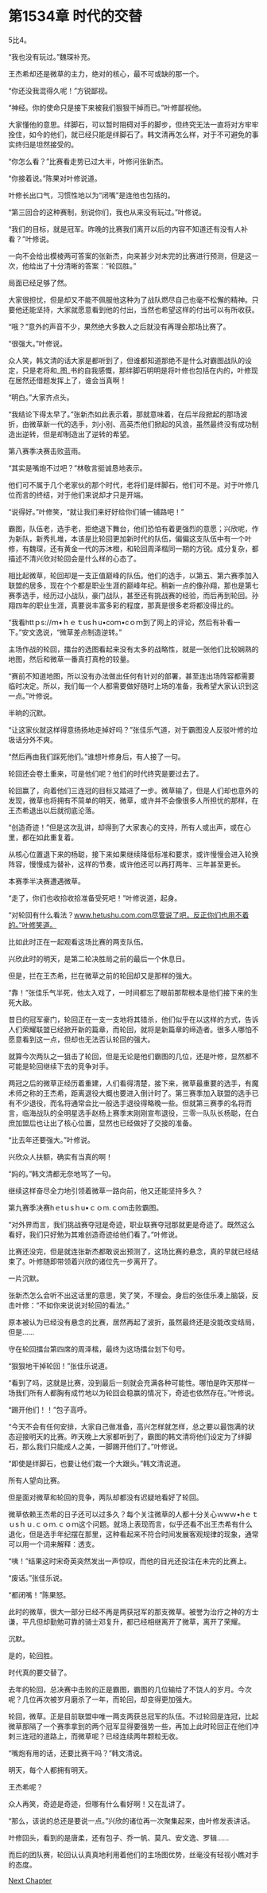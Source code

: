 # 第1534章 时代的交替

5比4。

“我也没有玩过。”魏琛补充。

王杰希却还是微草的主力，绝对的核心，最不可或缺的那一个。

“你还没我混得久呢！”方锐鄙视。

“神经。你的使命只是接下来被我们狠狠干掉而已。”叶修鄙视他。

大家懂他的意思。绊脚石，可以暂时阻碍对手的脚步，但终究无法一直将对方牢牢拴住，如今的他们，就已经只能是绊脚石了。韩文清再怎么样，对于不可避免的事实终归是坦然接受的。

“你怎么看？”比赛看走势已过大半，叶修问张新杰。

“你接着说。”陈果对叶修说道。

叶修长出口气，习惯性地以为“闭嘴”是连他也包括的。

“第三回合的这种赛制，别说你们，我也从来没有玩过。”叶修说。

“我们的目标，就是冠军。昨晚的比赛我们离开以后的内容不知道还有没有人补看？”叶修说。

一向不会给出模棱两可答案的张新杰，向来甚少对未完的比赛进行预测，但是这一次，他给出了十分清晰的答案：“轮回胜。”

局面已经足够了然。

大家很担忧，但是却又不能不佩服他这种为了战队燃尽自己也毫不松懈的精神。只要他还能坚持，大家就愿意看到他的付出，当然也希望这样的付出可以有所收获。

“哦？”意外的声音不少，果然绝大多数人之后就没有再理会那场比赛了。

“很强大。”叶修说。

众人笑，韩文清的话大家是都听到了，但谁都知道那绝不是什么对霸图战队的设定，只是老将和_图_书的自我感慨，那绊脚石明明是将叶修也包括在内的，叶修现在居然还借题发挥上了，谁会当真啊！

“明白。”大家齐点头。

“我结论下得太早了。”张新杰如此表示着，那就意味着，在后半段掀起的那场波折，由微草新一代的选手，刘小别、高英杰他们掀起的风浪，虽然最终没有成功制造出逆转，但是却制造出了逆转的希望。

第八赛季决赛击败蓝雨。

“其实是嘴炮不过吧？”林敬言挺诚恳地表示。

他们可不属于几个老家伙的那个时代，老将们是绊脚石，他们可不是。对于叶修几位而言的终结，对于他们来说却才只是开端。

“说得好。”叶修笑，“就让我们来好好给你们铺一铺路吧！”

霸图，队伍老，选手老，拒绝退下舞台，他们恐怕有着更强烈的意愿；兴欣呢，作为新队，新秀扎堆，本该是比轮回更加新时代的队伍，偏偏这支队伍中有一个叶修，有魏琛，还有黄金一代的苏沐橙，和轮回周泽楷同一期的方锐。成分复杂，都描述不清兴欣对轮回会是什么样的心态了。

相比起微草，轮回却是一支正值巅峰的队伍。他们的选手，以第五、第六赛季加入联盟的居多，现在个个都是职业生涯的巅峰年纪。稍新一点的像孙翔，那也是第七赛季选手，经历过小战队，豪门战队，甚至还有挑战赛的经验，而后再到轮回。孙翔四年的职业生涯，真要说丰富多彩的程度，那真是很多老将都没得比的。

“我看httｐs://ｍ•ｈｅｔusｈu•coｍ•cｏｍ到了网上的评论，然后有补看一下。”安文逸说，“微草差点制造逆转。”

主场作战的轮回，擂台的选图看起来没有太多的战略性，就是一张他们比较娴熟的地图，然后和微草一番真打真枪的较量。

“赛前不知道地图，所以没有办法做出任何有针对的部署，甚至连出场阵容都需要临时决定。所以，我们每一个人都需要做好随时上场的准备，我希望大家认识到这一点。”叶修说。

半晌的沉默。

“让这家伙就这样得意扬扬地走掉好吗？”张佳乐气道，对于霸图没人反驳叶修的垃圾话分外不爽。

“然后再由我们踩死他们。”谁想叶修身后，有人接了一句。

轮回还会卷土重来，可是他们呢？他们的时代终究是要过去了。

轮回赢了，向着他们三连冠的目标又踏进了一步。微草输了，但是人们却也意外的发现，微草也将拥有不简单的明天，微草，或许并不会像很多人所担忧的那样，在王杰希退出以后就彻底沦落。

“创造奇迹！”但是这次乱讲，却得到了大家衷心的支持，所有人或出声，或在心里，都在如此重复着。

从核心位置退下来的杨聪，接下来如果继续降低标准和要求，或许慢慢会进入轮换阵容，慢慢成为替补，这样的节奏，或许他还可以再打两年、三年甚至更长。

本赛季半决赛遭遇微草。

“走了，你们也收拾收拾准备受死吧！”叶修说道，起身。

“对轮回有什么看法？www.hetushu.com.com尽管说了吧，反正你们也用不着的。”叶修笑道。

比如此时正在一起观看这场比赛的两支队伍。

兴欣此时的明天，是第二轮决胜局之前的最后一个休息日。

但是，拦在王杰希，拦在微草之前的轮回却又是那样的强大。

“靠！”张佳乐气半死，他太入戏了，一时间都忘了眼前那帮根本是他们接下来的生死大敌。

昔日的冠军豪门，轮回正在一支一支地将其猎杀，他们似乎在以这样的方式，告诉人们荣耀联盟已经掀开新的篇章，而轮回，就将是新篇章的缔造者。很多人哪怕不愿意看到这一点，但却也无法否认轮回的强大。

就算今次两队之一狙击了轮回，但是无论是他们霸图的几位，还是叶修，显然都不可能是轮回继续下去的竞争对手。

两冠之后的微草正经历着重建，人们看得清楚，接下来，微草最重要的选手，有魔术师之称的王杰希，距离退役大概也要进入倒计时了。第三赛季加入联盟的选手已有不少退役，而名将通常会比一般选手退役得略晚一些。但就第三赛季的名将而言，临海战队的全明星选手赵杨上赛季末刚刚宣布退役，三零一队队长杨聪，在白庶加盟后也让出了核心位置，显然也已经做好了交接的准备。

“比去年还要强大。”叶修说。

兴欣众人扶额，确实有当真的啊！

“妈的。”韩文清都无奈地骂了一句。

继续这样奋尽全力地引领着微草一路向前，他又还能坚持多久？

第九赛季决赛hｅtｕsｈu•ｃｏm.ｃom击败霸图。

“对外界而言，我们挑战赛夺冠是奇迹，职业联赛夺冠那就更是奇迹了。既然这么看好，我们只好勉为其难创造奇迹给他们看了。”叶修说。

比赛还没完，但是就连张新杰都敢说出预测了，这场比赛的悬念，真的早就已经结束了。叶修随即带领着兴欣的诸位先一步离开了。

一片沉默。

张新杰怎么会听不出这话里的意思，笑了笑，不理会。身后的张佳乐凑上脑袋，反击叶修：“不如你来说说对轮回的看法。”

原本被认为已经没有悬念的比赛，居然再起了波折，虽然最终还是没能改变结局，但是……

守在轮回擂台第四席的周泽楷，最终为这场擂台划下句号。

“狠狠地干掉轮回！”张佳乐说道。

“看到了吗，这就是比赛，没到最后一刻就会充满各种可能性。哪怕是昨天那样一场我们所有人都胸有成竹地以为轮回会稳赢的情况下，奇迹也依然存在。”叶修说。

“踢开他们！！”包子高呼。

“今天不会有任何安排，大家自己做准备，高兴怎样就怎样，总之要以最饱满的状态迎接明天的比赛。昨天晚上大家都听到了，霸图的韩文清将他们设定为了绊脚石，那么我们只能成人之美，一脚踢开他们了。”叶修说。

“即使是绊脚石，也要让他们栽一个大跟头。”韩文清说道。

所有人望向比赛。

但是面对微草和轮回的竞争，两队却都没有迟疑地看好了轮回。

微草依赖王杰希的日子还可以过多久？每个关注微草的人都十分关心ｗwｗ•hｅｔｕsｈｕ.ｃｏｍ.ｃｏｍ这个问题。就场上表现而言，似乎还看不出王杰希有什么退化，但是选手年纪摆在那里，这种看起来不符合时间发展客观规律的现象，通常可以用一个词来解释：透支。

“咦！”结果这时宋奇英突然发出一声惊叹，而他的目光还投注在未完的比赛上。

“废话。”张佳乐说。

“都闭嘴！”陈果怒。

此时的微草，很大一部分已经不再是两获冠军的那支微草。被誉为治疗之神的方士谦，平凡但却勤勉可靠的骑士邓复升，都已经相继离开了微草，离开了荣耀。

沉默。

是的，轮回胜。

时代真的要交替了。

去年的轮回，总决赛中击败的正是霸图，霸图的几位输给了不饶人的岁月。今次呢？几位再次被岁月磨杀了一年，而轮回，却变得更加强大。

轮回，微草。正是目前联盟中唯一两支两获总冠军的队伍。不过轮回是连冠，比起微草那隔了一个赛季拿到的两个冠军显得要强势一些，再加上此时轮回正在他们冲刺三连冠的道路上，而微草呢？已经连续两年颗粒无收。

“嘴炮有用的话，还要比赛干吗？”韩文清说。

明天，每个人都拥有明天。

王杰希呢？

众人再笑，奇迹是奇迹，但哪有什么看好啊！又在乱讲了。

“那么，该说的总还是要说一点。”兴欣的诸位再一次聚集起来，由叶修发表讲话。

叶修回头，看到的是唐柔，还有包子、乔一帆、莫凡、安文逸、罗辑……

而后的团队赛，轮回认认真真地利用着他们的主场图优势，丝毫没有轻视小瞧对手的态度。



[Next Chapter](%E7%AC%AC1535%E7%AB%A0%20%E5%8D%81%E5%B9%B4%E5%AF%B9%E5%86%B3%E7%9A%84%E4%BA%86%E6%96%AD.md)